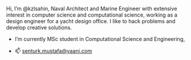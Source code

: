 Hi, I’m @kzlsahin, Naval Architect and Marine Engineer with extensive interest in computer science and computational science, working as a design engineer for a yacht design office. I like to hack problems and develop creative solutions.

- I’m currently MSc student in Computational Science and Engineering,




- 📫 senturk.mustafa@yaani.com

<!---
kzlsahin/kzlsahin is a ✨ special ✨ repository because its `README.md` (this file) appears on your GitHub profile.
You can click the Preview link to take a look at your changes.
--->
